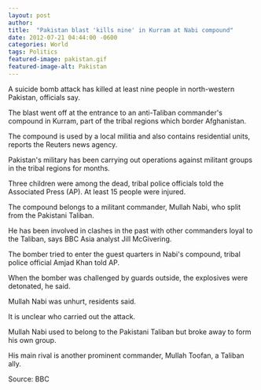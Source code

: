 ```yaml
---
layout: post
author: 
title:  "Pakistan blast 'kills nine' in Kurram at Nabi compound"
date: 2012-07-21 04:44:00 -0600
categories: World
tags: Politics
featured-image: pakistan.gif
featured-image-alt: Pakistan
---
```

A suicide bomb attack has killed at least nine people in north-western Pakistan, officials say.

The blast went off at the entrance to an anti-Taliban commander's compound in Kurram, part of the tribal regions which border Afghanistan.

The compound is used by a local militia and also contains residential units, reports the Reuters news agency.

Pakistan's military has been carrying out operations against militant groups in the tribal regions for months.

Three children were among the dead, tribal police officials told the Associated Press (AP). At least 15 people were injured.

The compound belongs to a militant commander, Mullah Nabi, who split from the Pakistani Taliban.

He has been involved in clashes in the past with other commanders loyal to the Taliban, says BBC Asia analyst Jill McGivering.

The bomber tried to enter the guest quarters in Nabi's compound, tribal police official Amjad Khan told AP.

When the bomber was challenged by guards outside, the explosives were detonated, he said.

Mullah Nabi was unhurt, residents said.

It is unclear who carried out the attack.

Mullah Nabi used to belong to the Pakistani Taliban but broke away to form his own group.

His main rival is another prominent commander, Mullah Toofan, a Taliban ally.

Source: BBC

<a href="https://www.bbc.com/news/world-asia-18937158" data-iframely-url></a>

